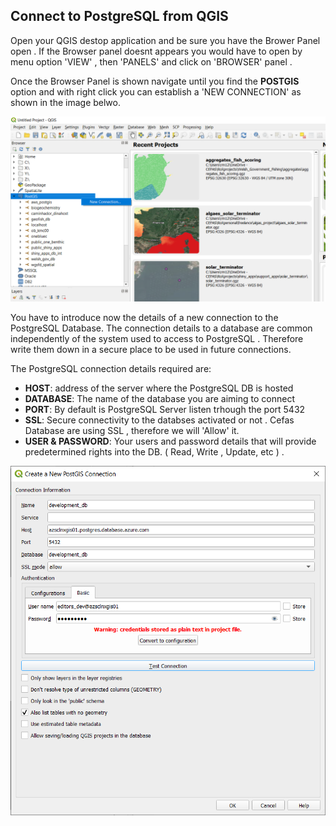 ## Connect to PostgreSQL from QGIS


Open your QGIS destop application and be sure you have the Brower Panel open . If the Browser panel doesnt appears  you would have to open by menu option 'VIEW' ,  then 'PANELS' and click on 'BROWSER' panel . 

Once the Browser Panel is shown navigate until you find the **POSTGIS** option and with right click you can establish a 'NEW CONNECTION' as shown in the image belwo. 

![Create a new connection](img/qgis_1.png)
 
You have to introduce now the details of a new connection to the PostgreSQL Database. The connection details to a database are common independently of the system used to access to PostgreSQL . Therefore write them down in a secure place to be used in future connections. 

The PostgreSQL connection details required are: 

- **HOST**: address of the server where the PostgreSQL DB is hosted
- **DATABASE**: The name of the database you are aiming to connect 
- **PORT**: By default is PostgreSQL Server listen trhough the port 5432 
- **SSL**: Secure connectivity to the databses activated or not . Cefas Database are using SSL , therefore we will 'Allow' it. 
- **USER & PASSWORD**: Your users and password details that will provide predetermined rights into the DB. ( Read, Write , Update, etc ) .

![Create a new connection](img/qgis_2.png)
